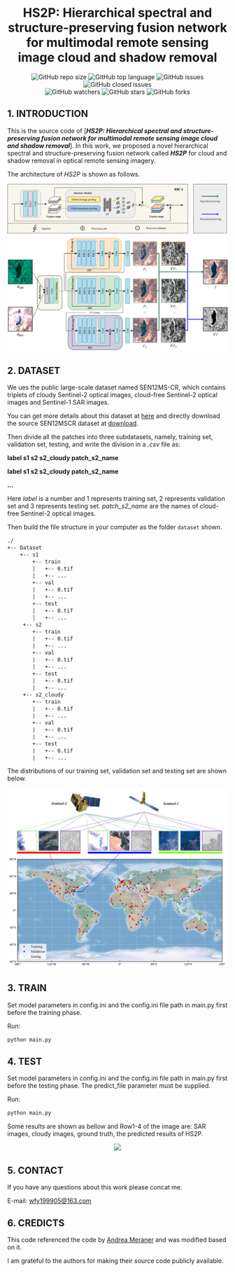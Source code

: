 <div align="center">
<h1>HS2P: Hierarchical spectral and structure-preserving fusion network for
multimodal remote sensing image cloud and shadow removal</h1>
</div>

<div align="center">
<img alt="GitHub repo size" src="https://img.shields.io/github/repo-size/weifanyi515/HS2P?color=green"> <img alt="GitHub top language" src="https://img.shields.io/github/languages/top/weifanyi515/HS2P">  <img alt="GitHub issues" src="https://img.shields.io/github/issues/weifanyi515/HS2P"> <img alt="GitHub closed issues" src="https://img.shields.io/github/issues-closed/weifanyi515/HS2P?color=red">
</div>
<div align="center">
<img alt="GitHub watchers" src="https://img.shields.io/github/watchers/weifanyi515/HS2P?style=social"> <img alt="GitHub stars" src="https://img.shields.io/github/stars/weifanyi515/HS2P?style=social"> <img alt="GitHub forks" src="https://img.shields.io/github/forks/weifanyi515/HS2P?style=social">
</div>


## 1. INTRODUCTION

This is the source code of [***HS2P: Hierarchical spectral and structure-preserving fusion network for multimodal remote sensing image cloud and shadow removal***]. In this work, we proposed a novel hierarchical spectral and structure-preserving fusion network called ***HS2P*** for cloud and shadow removal in optical remote sensing imagery.

The architecture of *HS2P* is shown as follows.

<div align="center"><img src="./read_images/hs2parchi.png"></div>


## 2. DATASET

We ues the public large-scale dataset named SEN12MS-CR, which contains triplets of cloudy Sentinel-2 optical images, cloud-free Sentinel-2 optical images and Sentinel-1 SAR images.

You can get more details about this dataset at [here](https://mediatum.ub.tum.de/1554803) and directly download the source SEN12MSCR dataset at [download](https://mediatum.ub.tum.de/1554803).

Then divide all the patches into three subdatasets, namely, training set, validation set, testing, and write the division in a *.csv* file as:

**label s1 s2 s2_cloudy patch_s2_name**

**label s1 s2 s2_cloudy patch_s2_name**

**...**

Here *label* is a number and 1 represents training set, 2 represents validation set and 3 represents testing set. *patch_s2_name* are the names of cloud-free Sentinel-2 optical images.

Then build the file structure in your computer as the folder `dataset` shown. 

```
./
+-- Dataset
    +--	s1
        +-- train
        |   +-- 0.tif
        |   +-- ...
        +-- val
        |   +-- 0.tif
        |   +-- ...
        +-- test
        |   +-- 0.tif
        |   +-- ...
     +-- s2
        +-- train
        |   +-- 0.tif
        |   +-- ...
        +-- val
        |   +-- 0.tif
        |   +-- ...
        +-- test
        |   +-- 0.tif
        |   +-- ...
     +-- s2_cloudy
        +-- train
        |   +-- 0.tif
        |   +-- ...
        +-- val
        |   +-- 0.tif
        |   +-- ...
        +-- test
        |   +-- 0.tif
        |   +-- ...
```

The distributions of our training set, validation set and testing set are shown below.

<div align="center"><img src="./read_images/dataset.png"></div>


## 3. TRAIN
Set model parameters in config.ini and the config.ini file path in main.py first before the training phase.

Run:

```bash
python main.py
```


## 4. TEST
Set model parameters in config.ini and the config.ini file path in main.py first before the testing phase.
The predict_file parameter must be supplied.

Run:

```bash
python main.py
```

Some results are shown as bellow and Row1-4 of the image are: SAR images, cloudy images, ground truth, the predicted results of HS2P.

<div align="center"><img src="./read_images/results.png"></div>


## 5. CONTACT

If you have any questions about this work please concat me.

E-mail: wfy199905@163.com


## 6. CREDICTS
This code referenced the code by [Andrea Meraner](https://github.com/ameraner/dsen2-cr) and was modified based on it.

I am grateful to the authors for making their source code publicly available.



